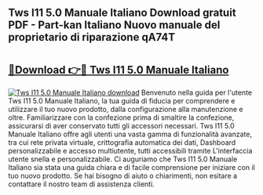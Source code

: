 ## Tws I11 5.0 Manuale Italiano Download gratuit PDF - Part-kan Italiano Nuovo manuale del proprietario di riparazione qA74T

# <h2><a href="http://dfb46j.blite.top/?on=Tws+I11+5.0+Manuale+Italiano">🔗Download 👉🔴 Tws I11 5.0 Manuale Italiano</a></h2>

[![Tws I11 5.0 Manuale Italiano download](https://i.imgur.com/lujVjoI.png)](http://dfb46j.blite.top/?on=Tws+I11+5.0+Manuale+Italiano)
Benvenuto nella guida per l'utente Tws I11 5.0 Manuale Italiano, la tua guida di fiducia per comprendere e utilizzare il tuo nuovo prodotto, dalla configurazione alla manutenzione e oltre. Familiarizzare con la confezione prima di smaltire la confezione, assicurarsi di aver conservato tutti gli accessori necessari. Tws I11 5.0 Manuale Italiano offre agli utenti una vasta gamma di funzionalità avanzate, tra cui rete privata virtuale, crittografia automatica dei dati, Dashboard personalizzabile e accesso multiutente, tutti accessibili tramite L'interfaccia utente snella e personalizzabile. Ci auguriamo che Tws I11 5.0 Manuale Italiano sia stata una guida chiara e di facile comprensione per iniziare con il tuo nuovo prodotto. Se hai bisogno di aiuto o chiarimenti, non esitare a contattare il nostro team di assistenza clienti.
